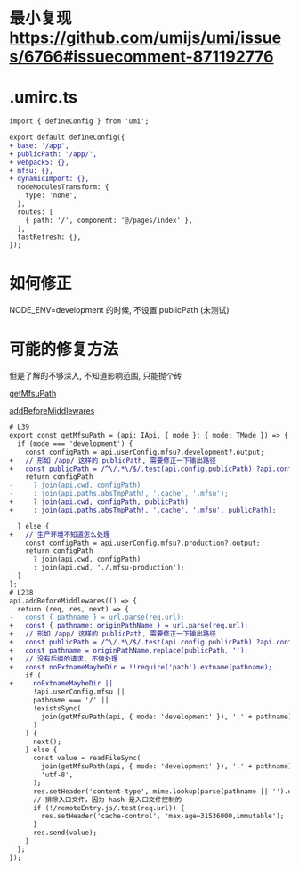 # 最小复现 https://github.com/umijs/umi/issues/6766#issuecomment-871192776

# .umirc.ts

```diff
import { defineConfig } from 'umi';

export default defineConfig({
+ base: '/app',
+ publicPath: '/app/',
+ webpack5: {},
+ mfsu: {},
+ dynamicImport: {},
  nodeModulesTransform: {
    type: 'none',
  },
  routes: [
    { path: '/', component: '@/pages/index' },
  ],
  fastRefresh: {},
});

```

# 如何修正
NODE_ENV=development 的时候, 不设置 publicPath (未测试)

# 可能的修复方法

但是了解的不够深入, 不知道影响范围, 只能抛个砖

[getMfsuPath](https://github.com/umijs/umi/blob/master/packages/preset-built-in/src/plugins/features/mfsu/mfsu.ts#L39)

[addBeforeMiddlewares](https://github.com/umijs/umi/blob/master/packages/preset-built-in/src/plugins/features/mfsu/mfsu.ts#L238)

```diff
# L39
export const getMfsuPath = (api: IApi, { mode }: { mode: TMode }) => {
  if (mode === 'development') {
    const configPath = api.userConfig.mfsu?.development?.output;
+   // 形如 /app/ 这样的 publicPath, 需要修正一下输出路径
+   const publicPath = /^\/.*\/$/.test(api.config.publicPath) ?api.config.publicPath : '';
    return configPath
-     ? join(api.cwd, configPath)
-     : join(api.paths.absTmpPath!, '.cache', '.mfsu');
+     ? join(api.cwd, configPath, publicPath)
+     : join(api.paths.absTmpPath!, '.cache', '.mfsu', publicPath);

  } else {
+   // 生产环境不知道怎么处理
    const configPath = api.userConfig.mfsu?.production?.output;
    return configPath
      ? join(api.cwd, configPath)
      : join(api.cwd, './.mfsu-production');
  }
};
# L238
api.addBeforeMiddlewares(() => {
  return (req, res, next) => {
-   const { pathname } = url.parse(req.url);
+   const { pathname: originPathName } = url.parse(req.url);
+   // 形如 /app/ 这样的 publicPath, 需要修正一下输出路径
+   const publicPath = /^\/.*\/$/.test(api.config.publicPath) ?api.config.publicPath : '';
+   const pathname = originPathName.replace(publicPath, '');
+   // 没有后缀的请求, 不做处理
+   const noExtnameMaybeDir = !!require('path').extname(pathname);
    if (
+     noExtnameMaybeDir ||
      !api.userConfig.mfsu ||
      pathname === '/' ||
      !existsSync(
        join(getMfsuPath(api, { mode: 'development' }), '.' + pathname),
      )
    ) {
      next();
    } else {
      const value = readFileSync(
        join(getMfsuPath(api, { mode: 'development' }), '.' + pathname),
        'utf-8',
      );
      res.setHeader('content-type', mime.lookup(parse(pathname || '').ext));
      // 排除入口文件，因为 hash 是入口文件控制的
      if (!/remoteEntry.js/.test(req.url)) {
        res.setHeader('cache-control', 'max-age=31536000,immutable');
      }
      res.send(value);
    }
  };
});
```

